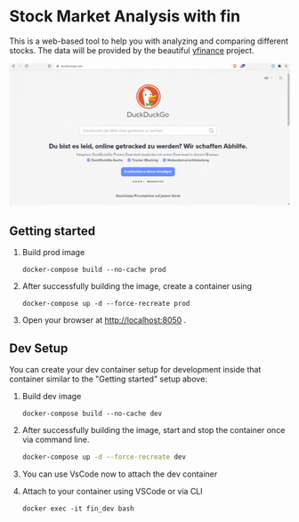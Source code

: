 # Stock Market Analysis with fin

This is a web-based tool to help you with analyzing and comparing different stocks.
The data will be provided by the beautiful [yfinance](https://pypi.org/project/yfinance/) project.

![alt text](getting_started.gif?raw=true "Title")

## Getting started

1. Build prod image

    ```
    docker-compose build --no-cache prod
    ```

2. After successfully building the image, create a container using

    ```
    docker-compose up -d --force-recreate prod
    ```

3. Open your browser at [http://localhost:8050](http://localhost:8050) .



## Dev Setup

You can create your dev container setup for development inside that container similar to the "Getting started" setup above:

1. Build dev image

    ```
    docker-compose build --no-cache dev
    ```

2.  After successfully building the image, start and stop the container once via command line.

    ```bash
    docker-compose up -d --force-recreate dev
    ```

3. You can use VsCode now to attach the dev container

4. Attach to your container using VSCode or via CLI

    ```
    docker exec -it fin_dev bash
    ```
